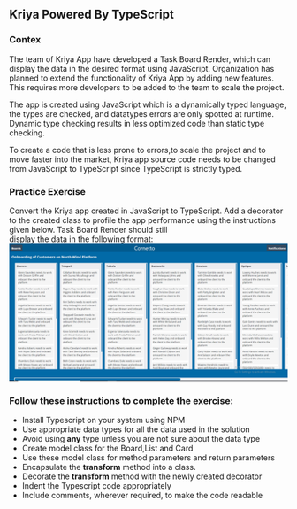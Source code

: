 ## Kriya Powered By TypeScript

### Contex

The team of Kriya App have developed a Task Board Render, which can display the data in the desired format using JavaScript. Organization has planned to extend the functionality of Kriya App by adding new features. This requires more developers to be added to the team to scale the project. ​

The app is created using JavaScript which is a dynamically typed language, the types are checked, and datatypes errors are only spotted at runtime. Dynamic type checking results in less optimized code than static type checking.​

To create a code that is less prone to errors,to scale the project and to move faster into the market, Kriya app source code needs to be changed from JavaScript to TypeScript since TypeScript is strictly typed.

### Practice Exercise
 
Convert the Kriya app created in JavaScript to TypeScript. ​​Add a decorator to the created class to profile the app performance using the instructions given below. Task Board Render should still display the data in the following format:
![](images/kriya-task-board.png)


### Follow these instructions to complete the exercise:

- Install Typescript on your system using NPM
- Use appropriate data types for all the data used in the solution​
- Avoid using **any** type unless you are not sure about the data type
- Create model class for the Board,List and Card
- Use these model class for method parameters and return parameters 
- Encapsulate the **transform** method into a class.
- Decorate the **transform** method with the newly created decorator​
- Indent the Typescript code appropriately​
- Include comments, wherever required, to make the code readable
